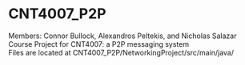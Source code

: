 # CNT4007_P2P
Members: Connor Bullock, Alexandros Peltekis, and Nicholas Salazar <br />
Course Project for CNT4007: a P2P messaging system <br />
Files are located at CNT4007_P2P/NetworkingProject/src/main/java/

